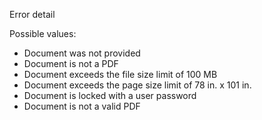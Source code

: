 Error detail

Possible values:
* Document was not provided
* Document is not a PDF
* Document exceeds the file size limit of 100 MB
* Document exceeds the page size limit of 78 in. x 101 in.
* Document is locked with a user password
* Document is not a valid PDF
